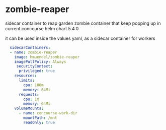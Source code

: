 # zombie-reaper
sidecar container to reap garden zombie container that keep popping up in current concourse helm chart 5.4.0

it can be used inside the values yaml, as a sidecar container for workers

```yaml
  sidecarContainers:
  - name: zombie-reaper
    image: hmuendel/zombie-reaper
    imagePullPolicy: Always
     securityContext: 
      privileged: true
    resources:
      limits:
        cpu: 100m
        memory: 64Mi
      requests:
        cpu: 1m
        memory: 64Mi
    volumeMounts:
      - name: concourse-work-dir
        mountPath: /mnt
        readOnly: true
```